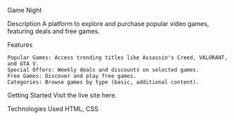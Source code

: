 Game Night

Description
A platform to explore and purchase popular video games, featuring deals and free games.

Features

    Popular Games: Access trending titles like Assassin's Creed, VALORANT, and GTA V.
    Special Offers: Weekly deals and discounts on selected games.
    Free Games: Discover and play free games.
    Categories: Browse games by type (basic, additional content).

Getting Started
Visit the live site here.

Technologies Used
HTML, CSS
